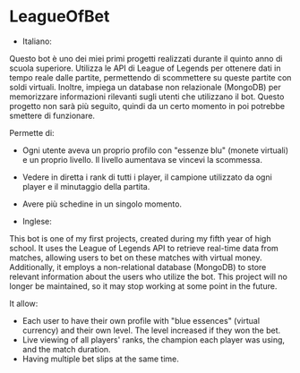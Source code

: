# LeagueOfBet
- Italiano:

Questo bot è uno dei miei primi progetti realizzati durante il quinto anno di scuola superiore. Utilizza le API di League of Legends per ottenere dati in tempo reale dalle partite, permettendo di scommettere su queste partite con soldi virtuali. Inoltre, impiega un database non relazionale (MongoDB) per memorizzare informazioni rilevanti sugli utenti che utilizzano il bot. Questo progetto non sarà più seguito, quindi da un certo momento in poi potrebbe smettere di funzionare.

Permette di:
- Ogni utente aveva un proprio profilo con "essenze blu" (monete virtuali) e un proprio livello. Il livello aumentava se vincevi la scommessa.
- Vedere in diretta i rank di tutti i player, il campione utilizzato da ogni player e il minutaggio della partita.
- Avere più schedine in un singolo momento.


- Inglese:

This bot is one of my first projects, created during my fifth year of high school. It uses the League of Legends API to retrieve real-time data from matches, allowing users to bet on these matches with virtual money. Additionally, it employs a non-relational database (MongoDB) to store relevant information about the users who utilize the bot. This project will no longer be maintained, so it may stop working at some point in the future.

It allow:
- Each user to have their own profile with "blue essences" (virtual currency) and their own level. The level increased if they won the bet.
- Live viewing of all players' ranks, the champion each player was using, and the match duration.
- Having multiple bet slips at the same time.
